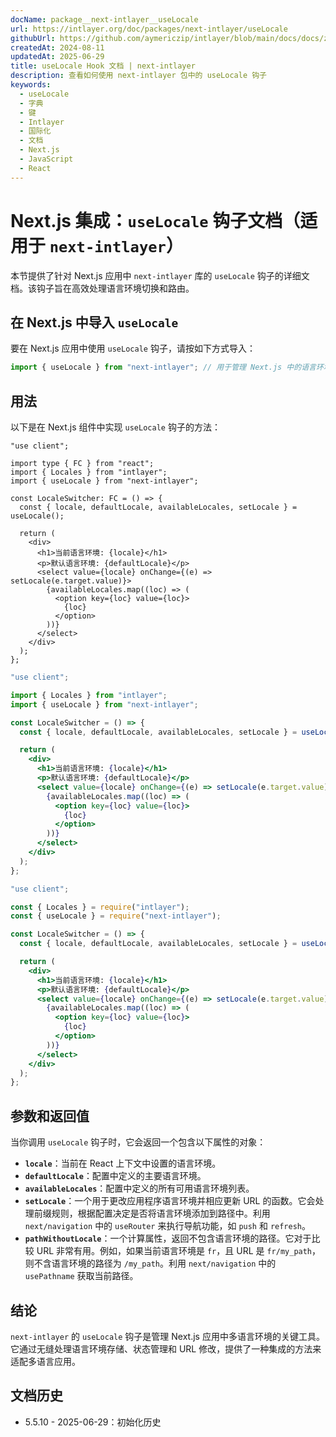 ```yaml
---
docName: package__next-intlayer__useLocale
url: https://intlayer.org/doc/packages/next-intlayer/useLocale
githubUrl: https://github.com/aymericzip/intlayer/blob/main/docs/docs/zh/packages/next-intlayer/useLocale.md
createdAt: 2024-08-11
updatedAt: 2025-06-29
title: useLocale Hook 文档 | next-intlayer
description: 查看如何使用 next-intlayer 包中的 useLocale 钩子
keywords:
  - useLocale
  - 字典
  - 键
  - Intlayer
  - 国际化
  - 文档
  - Next.js
  - JavaScript
  - React
---
```


# Next.js 集成：`useLocale` 钩子文档（适用于 `next-intlayer`）

本节提供了针对 Next.js 应用中 `next-intlayer` 库的 `useLocale` 钩子的详细文档。该钩子旨在高效处理语言环境切换和路由。

## 在 Next.js 中导入 `useLocale`

要在 Next.js 应用中使用 `useLocale` 钩子，请按如下方式导入：

```javascript
import { useLocale } from "next-intlayer"; // 用于管理 Next.js 中的语言环境和路由
```

## 用法

以下是在 Next.js 组件中实现 `useLocale` 钩子的方法：

```tsx fileName="src/components/LocaleSwitcher.tsx" codeFormat="typescript"
"use client";

import type { FC } from "react";
import { Locales } from "intlayer";
import { useLocale } from "next-intlayer";

const LocaleSwitcher: FC = () => {
  const { locale, defaultLocale, availableLocales, setLocale } = useLocale();

  return (
    <div>
      <h1>当前语言环境: {locale}</h1>
      <p>默认语言环境: {defaultLocale}</p>
      <select value={locale} onChange={(e) => setLocale(e.target.value)}>
        {availableLocales.map((loc) => (
          <option key={loc} value={loc}>
            {loc}
          </option>
        ))}
      </select>
    </div>
  );
};
```

```jsx fileName="src/components/LocaleSwitcher.mjx" codeFormat="esm"
"use client";

import { Locales } from "intlayer";
import { useLocale } from "next-intlayer";

const LocaleSwitcher = () => {
  const { locale, defaultLocale, availableLocales, setLocale } = useLocale();

  return (
    <div>
      <h1>当前语言环境: {locale}</h1>
      <p>默认语言环境: {defaultLocale}</p>
      <select value={locale} onChange={(e) => setLocale(e.target.value)}>
        {availableLocales.map((loc) => (
          <option key={loc} value={loc}>
            {loc}
          </option>
        ))}
      </select>
    </div>
  );
};
```

```jsx fileName="src/components/LocaleSwitcher.csx" codeFormat="commonjs"
"use client";

const { Locales } = require("intlayer");
const { useLocale } = require("next-intlayer");

const LocaleSwitcher = () => {
  const { locale, defaultLocale, availableLocales, setLocale } = useLocale();

  return (
    <div>
      <h1>当前语言环境: {locale}</h1>
      <p>默认语言环境: {defaultLocale}</p>
      <select value={locale} onChange={(e) => setLocale(e.target.value)}>
        {availableLocales.map((loc) => (
          <option key={loc} value={loc}>
            {loc}
          </option>
        ))}
      </select>
    </div>
  );
};
```

## 参数和返回值

当你调用 `useLocale` 钩子时，它会返回一个包含以下属性的对象：

- **`locale`**：当前在 React 上下文中设置的语言环境。
- **`defaultLocale`**：配置中定义的主要语言环境。
- **`availableLocales`**：配置中定义的所有可用语言环境列表。
- **`setLocale`**：一个用于更改应用程序语言环境并相应更新 URL 的函数。它会处理前缀规则，根据配置决定是否将语言环境添加到路径中。利用 `next/navigation` 中的 `useRouter` 来执行导航功能，如 `push` 和 `refresh`。
- **`pathWithoutLocale`**：一个计算属性，返回不包含语言环境的路径。它对于比较 URL 非常有用。例如，如果当前语言环境是 `fr`，且 URL 是 `fr/my_path`，则不含语言环境的路径为 `/my_path`。利用 `next/navigation` 中的 `usePathname` 获取当前路径。

## 结论

`next-intlayer` 的 `useLocale` 钩子是管理 Next.js 应用中多语言环境的关键工具。它通过无缝处理语言环境存储、状态管理和 URL 修改，提供了一种集成的方法来适配多语言应用。

## 文档历史

- 5.5.10 - 2025-06-29：初始化历史
